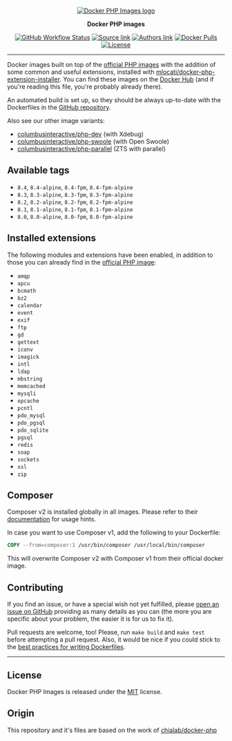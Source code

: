 <p align="center">
    <a href="https://www.columbus-interactive.de">
        <img alt="Docker PHP Images logo" src="https://www.columbus-interactive.de/typo3conf/ext/ci_corporate/Resources/Public/assets/img/logo/black.png" />
    </a>
</p>

<p align="center">
  <strong>Docker PHP images</strong>
</p>

<p align="center">
    <a href="https://github.com/columbusinteractive/docker-php/actions"><img alt="GitHub Workflow Status" src="https://github.com/columbusinteractive/docker-php/actions/workflows/main.yml/badge.svg?branch=main"></a>
    <a href="https://github.com/columbusinteractive/docker-php"><img alt="Source link" src="https://img.shields.io/badge/Source-GitHub-lightgrey.svg?style=flat-square"></a>
    <a href="https://www.columbus-interactive.de"><img alt="Authors link" src="https://img.shields.io/badge/Authors-columbusinteractive-lightgrey.svg?style=flat-square"></a>
    <a href="https://hub.docker.com/r/columbusinteractive/php/"><img alt="Docker Pulls" src="https://img.shields.io/docker/pulls/columbusinteractive/php.svg?style=flat-square"></a>
    <a href="https://github.com/columbusinteractive/docker-php/blob/master/LICENSE"><img alt="License" src="https://img.shields.io/github/license/columbusinteractive/docker-php.svg?style=flat-square"></a>
</p>

---

Docker images built on top of the [official PHP images](https://hub.docker.com/r/_/php/) with the addition of some common and useful extensions, installed with [mlocati/docker-php-extension-installer](https://github.com/mlocati/docker-php-extension-installer). You can find these images on the [Docker Hub](https://hub.docker.com/r/columbusinteractive/php/) (and if you're reading this file, you're probably already there).

An automated build is set up, so they should be always up-to-date with the Dockerfiles in the [GitHub repository](https://github.com/columbusinteractive/docker-php).

Also see our other image variants:
- [columbusinteractive/php-dev](https://hub.docker.com/r/columbusinteractive/php-dev/) (with Xdebug)
- [columbusinteractive/php-swoole](https://hub.docker.com/r/columbusinteractive/php-swoole/) (with Open Swoole)
- [columbusinteractive/php-parallel](https://hub.docker.com/r/columbusinteractive/php-parallel/) (ZTS with parallel)

## Available tags
- `8.4`, `8.4-alpine`, `8.4-fpm`, `8.4-fpm-alpine`
- `8.3`, `8.3-alpine`, `8.3-fpm`, `8.3-fpm-alpine`
- `8.2`, `8.2-alpine`, `8.2-fpm`, `8.2-fpm-alpine`
- `8.1`, `8.1-alpine`, `8.1-fpm`, `8.1-fpm-alpine`
- `8.0`, `8.0-alpine`, `8.0-fpm`, `8.0-fpm-alpine`

## Installed extensions
The following modules and extensions have been enabled, in addition to those you can already find in the [official PHP image](https://hub.docker.com/r/_/php/):

- `amqp`
- `apcu`
- `bcmath`
- `bz2`
- `calendar`
- `event`
- `exif`
- `ftp`
- `gd`
- `gettext`
- `iconv`
- `imagick`
- `intl`
- `ldap`
- `mbstring`
- `memcached`
- `mysqli`
- `opcache`
- `pcntl`
- `pdo_mysql`
- `pdo_pgsql`
- `pdo_sqlite`
- `pgsql`
- `redis`
- `soap`
- `sockets`
- `xsl`
- `zip`

## Composer
Composer v2 is installed globally in all images. Please refer to their [documentation](https://getcomposer.org/doc/) for usage hints.

In case you want to use Composer v1, add the following to your Dockerfile:
```dockerfile
COPY --from=composer:1 /usr/bin/composer /usr/local/bin/composer
```
This will overwrite Composer v2 with Composer v1 from their official docker image.

## Contributing
If you find an issue, or have a special wish not yet fulfilled, please [open an issue on GitHub](https://github.com/columbusinteractive/docker-php/issues) providing as many details as you can (the more you are specific about your problem, the easier it is for us to fix it).

Pull requests are welcome, too! Please, run `make build` and `make test` before attempting a pull request. Also, it would be nice if you could stick to the [best practices for writing Dockerfiles](https://docs.docker.com/articles/dockerfile_best-practices/).

---

## License
Docker PHP Images is released under the [MIT](https://github.com/columbusinteractive/docker-php/blob/master/LICENSE) license.

## Origin
This repository and it's files are based on the work of [chialab/docker-php](https://github.com/chialab/docker-php)
